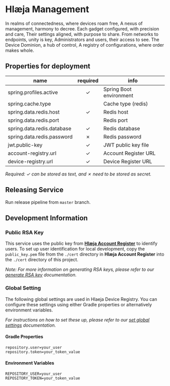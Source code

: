 # Hlæja Management

In realms of connectedness, where devices roam free, A nexus of management, harmony to decree. Each gadget configured, with precision and care, Their settings aligned, with purpose to share. From networks to endpoints, unity is key, Administrators and users, their access to see. The Device Dominion, a hub of control, A registry of configurations, where order makes whole.

## Properties for deployment

| name                       | required | info                    |
|----------------------------|:--------:|-------------------------|
| spring.profiles.active     | &check;  | Spring Boot environment |
| spring.cache.type          |          | Cache type (redis)      |
| spring.data.redis.host     | &check;  | Redis host              |
| spring.data.redis.port     |          | Redis port              |
| spring.data.redis.database | &check;  | Redis database          |
| spring.data.redis.password | &cross;  | Redis password          |
| jwt.public-key             | &check;  | JWT public key file     |
| account-registry.url       | &check;  | Account Register URL    |
| device-registry.url        | &check;  | Device Register URL     |

*Required: &check; can be stored as text, and &cross; need to be stored as secret.*

## Releasing Service

Run release pipeline from `master` branch.

## Development Information

### Public RSA Key

This service uses the public key from **[Hlæja Account Register](https://github.com/swordsteel/hlaeja-account-registry)** to identify users. To set up user identification for local development, copy the `public_key.pem` file from the `./cert` directory in **Hlæja Account Register** into the `./cert` directory of this project.

*Note: For more information on generating RSA keys, please refer to our [generate RSA key](https://github.com/swordsteel/hlaeja-development/blob/master/doc/rsa_key.md) documentation.*

### Global Setting

The following global settings are used in Hlaeja Device Registry. You can configure these settings using either Gradle properties or alternatively environment variables. 

*For instructions on how to set these up, please refer to our [set global settings](https://github.com/swordsteel/hlaeja-development/blob/master/doc/global_settings.md) documentation.*

#### Gradle Properties

```properties
repository.user=your_user
repository.token=your_token_value
```

#### Environment Variables

```properties
REPOSITORY_USER=your_user
REPOSITORY_TOKEN=your_token_value
```
